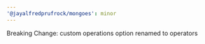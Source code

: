 ```yaml
---
'@jayalfredprufrock/mongoes': minor
---
```


Breaking Change: custom operations option renamed to operators
